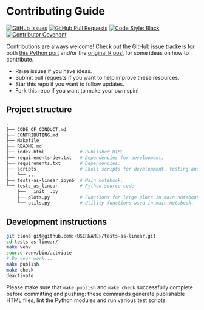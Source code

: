 # Contributing Guide

[![GitHub Issues](https://img.shields.io/github/issues/eigenfoo/tests-as-linear.svg)](https://github.com/eigenfoo/tests-as-linear/issues)
[![GitHub Pull Requests](https://img.shields.io/github/issues-pr/eigenfoo/tests-as-linear.svg)](https://github.com/eigenfoo/tests-as-linear/pulls)
[![Code Style: Black](https://img.shields.io/badge/code%20style-black-000000.svg)](https://github.com/python/black)
[![Contributor Covenant](https://img.shields.io/badge/Contributor%20Covenant-v1.4%20adopted-ff69b4.svg)](https://github.com/eigenfoo/tests-as-linear/blob/master/CODE_OF_CONDUCT.md)

Contributions are always welcome! Check out the GitHub issue trackers for both
[this Python port](https://github.com/eigenfoo/tests-as-linear/issues) and/or
the [original R post](https://github.com/lindeloev/tests-as-linear/issues) for
some ideas on how to contribute.

- Raise issues if you have ideas.
- Submit pull requests if you want to help improve these resources.
- Star this repo if you want to follow updates.
- Fork this repo if you want to make your own spin!

## Project structure

```bash
.
├── CODE_OF_CONDUCT.md
├── CONTRIBUTING.md
├── Makefile
├── README.md
├── index.html             # Published HTML.
├── requirements-dev.txt   # Dependencies for development.
├── requirements.txt       # Dependencies.
├── scripts                # Shell scripts for development, testing and deployment.
│   └── ...
├── tests-as-linear.ipynb  # Main notebook.
└── tests_as_linear        # Python source code
    ├── __init__.py
    ├── plots.py           # Functions for large plots in main notebook.
    └── utils.py           # Utility functions used in main notebook.
```

## Development instructions

```bash
git clone git@github.com:<USERNAME>/tests-as-linear.git
cd tests-as-linear/
make venv
source venv/bin/actviate
# Do your work...
make publish
make check
deactivate
```

Please make sure that `make publish` and `make check` successfully complete
before committing and pushing: these commands generate publishable HTML files,
lint the Python modules and run various test scripts.

